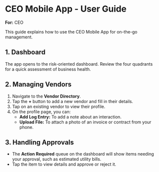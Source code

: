 # CEO Mobile App - User Guide

**For:** CEO

This guide explains how to use the CEO Mobile App for on-the-go management.

## 1. Dashboard

The app opens to the risk-oriented dashboard. Review the four quadrants for a quick assessment of business health.

## 2. Managing Vendors

1.  Navigate to the **Vendor Directory**.
2.  Tap the **+** button to add a new vendor and fill in their details.
3.  Tap on an existing vendor to view their profile.
4.  On the profile page, you can:
    - **Add Log Entry:** To add a note about an interaction.
    - **Upload File:** To attach a photo of an invoice or contract from your phone.

## 3. Handling Approvals

- The **Action Required** queue on the dashboard will show items needing your approval, such as estimated utility bills.
- Tap the item to view details and approve or reject it.